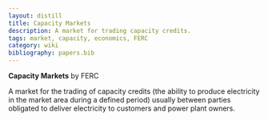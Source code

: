 ```yaml
---
layout: distill
title: Capacity Markets
description: A market for trading capacity credits.
tags: market, capacity, economics, FERC
category: wiki
bibliography: papers.bib
---
```


**Capacity Markets** <d-cite key="ferc2020glossary"></d-cite> by FERC

A market for the trading of capacity credits (the ability to produce electricity in the market area during a defined period) usually between parties obligated to deliver electricity to customers and power plant owners.
